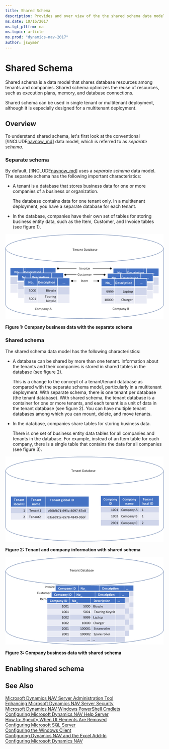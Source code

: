 ```yaml
---
title: Shared Schema
description: Provides and over view of the the shared schema data model.
ms.date: 10/16/2017
ms.tgt_pltfrm: na
ms.topic: article
ms.prod: "dynamics-nav-2017"
author: jswymer
---
```

# Shared Schema
Shared schema is a data model that shares database resources among tenants and companies. Shared schema optimizes the reuse of resources, such as execution plans, memory, and database connections.

Shared schema can be used in single tenant or multitenant deployment, although it is especially designed for a multitenant deployment.

## Overview
To understand shared schema, let's first look at the conventional [!INCLUDE[navnow_md](includes/navnow_md.md)] data model, which is referred to as *separate schema*.

### Separate schema 
By default, [!INCLUDE[navnow_md](includes/navnow_md.md)] uses a *separate schema* data model. The separate schema has the following important characteristics: 

-  A tenant is a database that stores business data for one or more companies of a business or organization.

    The database contains data for one tenant only. In a multitenant deployment, you have a separate database for each tenant. 
-  In the database, companies have their own set of tables for storing business entity data, such as the Item, Customer, and Invoice tables (see figure 1). 

![Separate schema](media/separateschema2companies.png "Separate schema")

**Figure 1: Company business data with the separate schema**

### Shared schema

The shared schema data model has the following characteristics: 

-  A database can be shared by more than one tenant. Information about the tenants and their companies is stored in shared tables in the database (see figure 2).

   This is a change to the concept of a tenant/tenant database as compared with the separate schema model, particularly in a multitenant deployment. With separate schema, there is one tenant per database (the tenant database). With shared schema, the tenant database is a container for one or more tenants, and each tenant is a unit of data in the tenant database (see figure 2). You can have multiple tenant databases among which you can mount, delete, and move tenants.  
-  In the database, companies share tables for storing business data.

    There is one set of business entity data tables for all companies and tenants in the database. For example, instead  of an Item table for each company, there is a single table that contains the data for all companies (see figure 3).


![Shared schema tenant data](media/SharedSchemaTenantTables.png "Shared schema tenant data")

**Figure 2: Tenant and company information with shared schema**

 ![Shared schema item table](media/SharedSchemaEntityTables.png "Shared schema item table")

**Figure 3: Company business data with shared schema**


## Enabling shared schema

## See Also  
[Microsoft Dynamics NAV Server Administration Tool](Microsoft-Dynamics-NAV-Server-Administration-Tool.md)   
[Enhancing Microsoft Dynamics NAV Server Security](Enhancing-Microsoft-Dynamics-NAV-Server-Security.md)   
[Microsoft Dynamics NAV Windows PowerShell Cmdlets](Microsoft-Dynamics-NAV-Windows-PowerShell-Cmdlets.md)   
[Configuring Microsoft Dynamics NAV Help Server](Configuring-Microsoft-Dynamics-NAV-Help-Server.md)   
[How to: Specify When UI Elements Are Removed](How-to--Specify-When-UI-Elements-Are-Removed.md)   
[Configuring Microsoft SQL Server](Configuring-Microsoft-SQL-Server.md)   
[Configuring the Windows Client](Configuring-the-Windows-Client.md)   
[Configuring Dynamics NAV and the Excel Add-In](configuring-dynamics-nav-excel-addin.md)  
[Configuring Microsoft Dynamics NAV](Configuring-Microsoft-Dynamics-NAV.md)  

